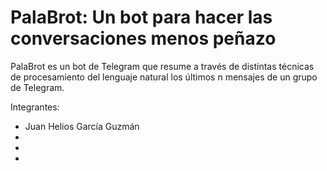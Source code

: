 # PalaBrot: Un bot para hacer las conversaciones menos peñazo 

PalaBrot es un bot de Telegram que resume a través de distintas técnicas de procesamiento del lenguaje natural los
últimos n mensajes de un grupo de Telegram.

Integrantes:
- Juan Helios García Guzmán
-
-
-
